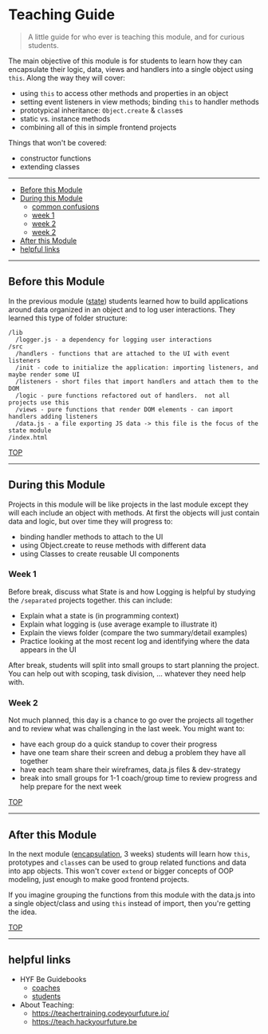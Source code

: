 # Teaching Guide

> A little guide for who ever is teaching this module, and for curious students.

The main objective of this module is for students to learn how they can encapsulate their logic, data, views and handlers into a single object using `this`. Along the way they will cover:

- using `this` to access other methods and properties in an object
- setting event listeners in view methods; binding `this` to handler methods
- prototypical inheritance: `Object.create` & `class`es
- static vs. instance methods
- combining all of this in simple frontend projects

Things that won't be covered:

- constructor functions
- extending classes

---

- [Before this Module](#before-this-module)
- [During this Module](#during-this-module)
  - [common confusions](#common-confusions)
  - [week 1](#week-1)
  - [week 2](#week-2)
  - [week 2](#week-2)
- [After this Module](#after-this-module)
- [helpful links](#helpful-links)

---

## Before this Module

In the previous module ([state](https://github.com/HackYourFutureBelgium/separation-of-concerns/)) students learned how to build applications around data organized in an object and to log user interactions. They learned this type of folder structure:

```
/lib
  /logger.js - a dependency for logging user interactions
/src
  /handlers - functions that are attached to the UI with event listeners
  /init - code to initialize the application: importing listeners, and maybe render some UI
  /listeners - short files that import handlers and attach them to the DOM
  /logic - pure functions refactored out of handlers.  not all projects use this
  /views - pure functions that render DOM elements - can import handlers adding listeners
  /data.js - a file exporting JS data -> this file is the focus of the state module
/index.html
```

[TOP](#teaching-guide)

---

## During this Module

Projects in this module will be like projects in the last module except they will each include an object with methods. At first the objects will just contain data and logic, but over time they will progress to:

- binding handler methods to attach to the UI
- using Object.create to reuse methods with different data
- using Classes to create reusable UI components

### Week 1

Before break, discuss what State is and how Logging is helpful by studying the `/separated` projects together. this can include:

- Explain what a state is (in programming context)
- Explain what logging is (use average example to illustrate it)
- Explain the views folder (compare the two summary/detail examples)
- Practice looking at the most recent log and identifying where the data appears in the UI

After break, students will split into small groups to start planning the project. You can help out with scoping, task division, ... whatever they need help with.

### Week 2

Not much planned, this day is a chance to go over the projects all together and to review what was challenging in the last week. You might want to:

- have each group do a quick standup to cover their progress
- have one team share their screen and debug a problem they have all together
- have each team share their wireframes, data.js files & dev-strategy
- break into small groups for 1-1 coach/group time to review progress and help prepare for the next week

[TOP](#teaching-guide)

---

## After this Module

In the next module ([encapsulation](https://github.com/HackYourFutureBelgium/encapsulation), 3 weeks) students will learn how `this`, prototypes and `class`es can be used to group related functions and data into app objects. This won't cover `extend` or bigger concepts of OOP modeling, just enough to make good frontend projects.

If you imagine grouping the functions from this module with the data.js into a single object/class and using `this` instead of import, then you're getting the idea.

[TOP](#teaching-guide)

---

## helpful links

- HYF Be Guidebooks
  - [coaches](https://home.hackyourfuture.be/coaches)
  - [students](https://home.hackyourfuture.be/students)
- About Teaching:
  - https://teachertraining.codeyourfuture.io/
  - https://teach.hackyourfuture.be
